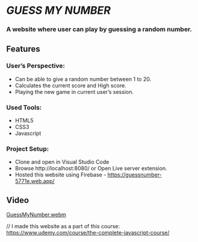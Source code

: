 # *GUESS MY NUMBER*

### A website where user can play by guessing a random number. 

## **Features**

### **User’s Perspective:**
* Can be able to give a random number between 1 to 20. 
* Calculates the current score and High score.
* Playing the new game in current user’s session. 


### **Used Tools:**
* HTML5
* CSS3
* Javascript

### **Project Setup:**

* Clone and open in Visual Studio Code
* Browse http://localhost:8080/ or Open Live server extension.
* Hosted this website using Firebase - https://guessnumber-5771e.web.app/ 

## Video
[GuessMyNumber.webm](https://user-images.githubusercontent.com/54763077/217975646-b9647d87-c1e4-4993-9971-c60975c462c9.webm)



// I made this website as a part of this course: https://www.udemy.com/course/the-complete-javascript-course/ 



